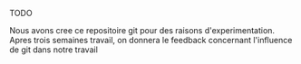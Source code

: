 TODO


Nous avons cree ce repositoire git pour des raisons d'experimentation.
Apres trois semaines travail, on donnera le feedback concernant l'influence de git dans notre travail